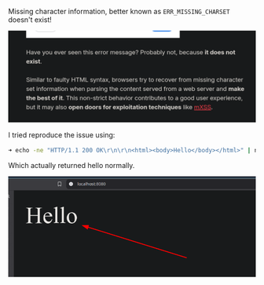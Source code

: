 Missing character information, better known as `ERR_MISSING_CHARSET` doesn't exist!

![error-doesn't-exist](../screenshots/2025-04-03-20-18-42.png)

I tried reproduce the issue using:

```bash
➜ echo -ne "HTTP/1.1 200 OK\r\n\r\n<html><body>Hello</body></html>" | nc -l -p 8080
```

Which actually returned hello normally.

![hello](../screenshots/2025-04-03-20-23-18.png)
